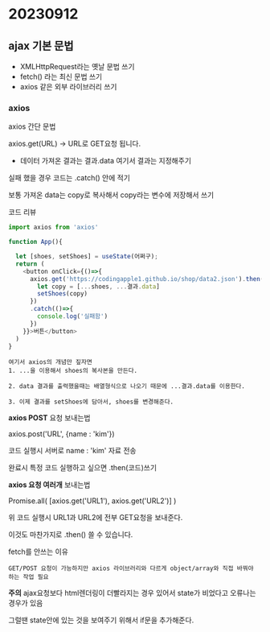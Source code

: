 # 20230912
## ajax 기본 문법

- XMLHttpRequest라는 옛날 문법 쓰기
- fetch() 라는 최신 문법 쓰기
- axios 같은 외부 라이브러리 쓰기

### axios

axios 간단 문법

axios.get(URL) -> URL로 GET요청 됩니다.

- 데이터 가져온 결과는 결과.data 여기서 결과는 지정해주기

실패 했을 경우 코드는 .catch() 안에 적기

보통 가져온 data는 copy로 복사해서 copy라는 변수에 저장해서 쓰기

코드 리뷰
``` js
import axios from 'axios'

function App(){

  let [shoes, setShoes] = useState(어쩌구);
  return (
    <button onClick={()=>{
      axios.get('https://codingapple1.github.io/shop/data2.json').then((결과)=>{
        let copy = [...shoes, ...결과.data]
        setShoes(copy)
      })
      .catch(()=>{
        console.log('실패함')
      })
    }}>버튼</button>
  )
}
```

    여기서 axios의 개념만 짚자면 
    1. ...을 이용해서 shoes의 복사본을 만든다.

    2. data 결과를 출력했을때는 배열형식으로 나오기 때문에 ...결과.data를 이용한다.

    3. 이제 결과를 setShoes에 담아서, shoes를 변경해준다.

**axios POST** 요청 보내는법

axios.post('URL', {name : 'kim'})

코드 실행시 서버로 name : 'kim' 자료 전송

완료시 특정 코드 실행하고 싶으면 .then(코드)쓰기

**axios 요청 여러개** 보내는법

Promise.all( [axios.get('URL1'), axios.get('URL2')] )

위 코드 실행시 URL1과 URL2에 전부 GET요청을 보내준다.

이것도 마찬가지로 .then() 쓸 수 있습니다.

fetch를 안쓰는 이유

    GET/POST 요청이 가능하지만 axios 라이브러리와 다르게 object/array와 직접 바꿔야 하는 작업 필요

**주의**
ajax요청보다 html렌더링이 더빨라지는 경우 있어서 state가 비었다고 오류나는 경우가 있음

그럴땐 state안에 있는 것을 보여주기 위해서 if문을 추가해준다.